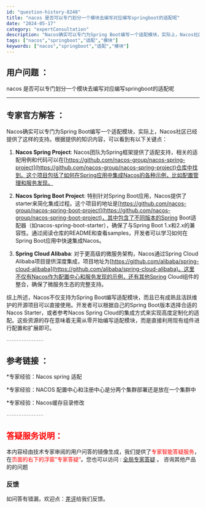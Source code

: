 ```yaml
---
id: "question-history-8248"
title: "nacos 是否可以专门划分一个模块去编写对应编写springboot的适配呢"
date: "2024-05-17"
category: "expertConsultation"
description: "Nacos确实可以专门为Spring Boot编写一个适配模块，实际上，Nacos社区已经提供了这样的支持。根据提供的知识内容，可以看到有以下关键点：1. **Nacos Spring Project**: Nacos团队为Spring框架提供了适配支持，相关的适配用例和代码可以在[https://"
tags: ["nacos","springboot","适配","模块"]
keywords: ["nacos","springboot","适配","模块"]
---
```


## 用户问题 ： 
 nacos 是否可以专门划分一个模块去编写对应编写springboot的适配呢  

---------------
## 专家官方解答 ：

Nacos确实可以专门为Spring Boot编写一个适配模块，实际上，Nacos社区已经提供了这样的支持。根据提供的知识内容，可以看到有以下关键点：

1. **Nacos Spring Project**: Nacos团队为Spring框架提供了适配支持，相关的适配用例和代码可以在[https://github.com/nacos-group/nacos-spring-project](https://github.com/nacos-group/nacos-spring-project)仓库中找到。这个项目包括了如何在Spring应用中集成Nacos的各种示例，比如配置管理和服务发现。

2. **Nacos Spring Boot Project**: 特别针对Spring Boot应用，Nacos提供了starter来简化集成过程。这个项目的地址是[https://github.com/nacos-group/nacos-spring-boot-project](https://github.com/nacos-group/nacos-spring-boot-project)，其中包含了不同版本的Spring Boot适配器（如nacos-spring-boot-starter），确保了与Spring Boot 1.x和2.x的兼容性。通过阅读仓库的README和查看samples，开发者可以学习如何在Spring Boot应用中快速集成Nacos。

3. **Spring Cloud Alibaba**: 对于更高级的微服务架构，Nacos通过Spring Cloud Alibaba项目提供深度集成，项目地址为[https://github.com/alibaba/spring-cloud-alibaba](https://github.com/alibaba/spring-cloud-alibaba)。这里不仅有Nacos作为配置中心和服务发现的示例，还有其他Spring Cloud组件的整合，确保了微服务生态的完整支持。

综上所述，Nacos不仅支持为Spring Boot编写适配模块，而且已有成熟且活跃维护的开源项目可以直接使用。开发者可以根据自己的Spring Boot版本选择合适的Nacos Starter，或者参考Nacos Spring Cloud的集成方式来实现高度定制化的适配。这些资源的存在意味着无需从零开始编写适配模块，而是直接利用现有组件进行配置和扩展即可。


<font color="#949494">---------------</font> 


## 参考链接 ：

*专家经验：Nacos spring 适配 
 
 *专家经验：NACOS 配置中心和注册中心是分两个集群部署还是放在一个集群中 
 
 *专家经验：Nacos缓存目录修改 


 <font color="#949494">---------------</font> 
 


## <font color="#FF0000">答疑服务说明：</font> 

本内容经由技术专家审阅的用户问答的镜像生成，我们提供了<font color="#FF0000">专家智能答疑服务</font>，在<font color="#FF0000">页面的右下的浮窗”专家答疑“</font>。您也可以访问 : [全局专家答疑](https://answer.opensource.alibaba.com/docs/intro) 。 咨询其他产品的的问题

### 反馈
如问答有错漏，欢迎点：[差评](https://ai.nacos.io/user/feedbackByEnhancerGradePOJOID?enhancerGradePOJOId=13599)给我们反馈。
